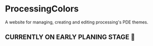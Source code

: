 # ProcessingColors

A website for managing, creating and editing processing's PDE themes. 

## CURRENTLY ON EARLY PLANING STAGE 📝